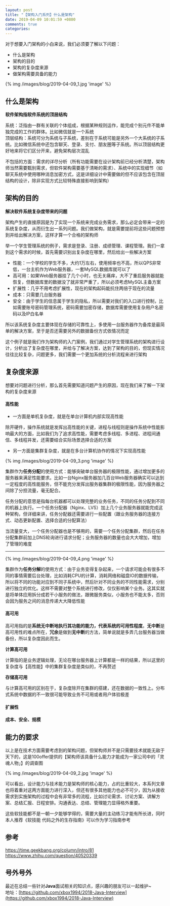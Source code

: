 ```yaml
---
layout: post
title: "【架构入门系列】什么是架构"
date: 2019-04-09 10:01:59 +0800
comments: true
categories: 
---
```


对于想要入门架构的小白来说，我们必须要了解以下问题：

* 什么是架构
* 架构的目的
* 架构的复杂度来源
* 做架构需要具备的能力

<!-- more -->

{% img /images/blog/2019-04-09_1.jpg 'image' %}

## 什么是架构
**软件架构指软件系统的顶层结构**

系统：泛指由一群有关联的个体组成，根据某种规则运作，能完成个别元件不能单独完成的工作的群体。比如微信就是一个系统  
顶层结构：系统可分为系统与子系统，差别在于系统可能是另外一个大系统的子系统。比如微信系统中还包含聊天、登录、支付、朋友圈等子系统。所以顶层结构更好地来将它们区分开来，避免架构层次混乱  

不包括的方面：需求的详尽分析（所有功能需要在设计架构前已经分析清楚，架构师当然需要甄别需求，但软件架构需要基于清晰的需求）、系统中的实现细节（如聊天系统中使用哪种消息加密方式，这是详细设计中需要做的但不应该包含在顶层结构的设计，除非实现方式比较特殊直接影响到架构）

## 架构的目的
**解决软件系统复杂度带来的问题**

架构产生的直接原因是为了实现一个系统来完成业务需求，那么必定会带来一定的系统复杂度，从而衍生出一系列问题。我们做架构，就是需要提前将这些问题预想到并给出解决方案，这样才算一个合格的架构师

举一个学生管理系统的例子，需求是登录、注册、成绩管理、课程管理。我们一拿到这个需求的时候，首先需要识别出复杂度在哪里，然后给出一些解决方案
  
* 性能：一个学校的学生不多，大约1万左右，使用频率也不高，所以QPS非常低，一台主机作为Web服务器，一套MySQL数据库就可以了  
* 高可用：如果Web服务器挂了几个小时，也无关痛痒，大不了重启服务器就能恢复，但数据库里的数据没了就非常严重了，所以必须考虑MySQL主备方案  
* 扩展性：几乎不用考虑扩展性，现在的架构起码能抗住两倍于现在的流量  
* 成本：只需要几台服务器  
* 安全：由于学生的信息属于学生的隐私，所以需要对我们的入口进行控制，比如需要账号密码管理系统，密码需要加密存储，数据库需要使用复杂用户名密码以及IP白名单  

所以该系统复杂度主要体现在存储的可靠性上，多使用一台服务器作为备库是最简单的解决方案，至于是否还需要另外的数据备份方式依情况而定

这个例子就是我们作为架构师的入门案例，我们通过对学生管理系统的架构进行设计，分析出了复杂度在哪里，并给与了解决方案，达到了架构的目的，但现实情况往往比较复杂，问题更多，我们需要一个更加系统的分析流程来进行架构

## 复杂度来源
想要对问题进行分析，那么首先需要知道问题产生的原因，现在我们来了解一下架构的复杂度来源

#### 高性能
* 一方面是单机复杂度，就是在单台计算机内部实现高性能
  
除开硬件，操作系统就是发挥出高性能的关键，进程与线程则是操作系统中性能影响最大的方面，比如我们为了追求高性能，需要考虑多线程、多进程、进程间通信、多线程并发，还需要结合实际场景选择合适的方案  

* 另一方面是集群复杂度，就是在多台计算机协作的情况下实现高性能  

{% img /images/blog/2019-04-09_3.png 'image' %}

集群作为**任务分配**的使用方式：能够突破单台服务器的极限性能，通过增加更多的服务器来满足性能要求。比如一台Nginx服务器加几百台Web服务器确实可以达到一定程度的高性能服务，但不能充分发挥出服务器集群的极限性能，因为服务器之间除了分担流量，毫无配合。

任务分配的意思是指每台机器都可以处理完整的业务任务，不同的任务分配到不同的机器上执行。一个任务分配器（Nginx、LVS）加上几个业务服务器就能完成这种架构，但详细来讲，任务分配器还需要进行一些配置（跟业务服务器的连接方式、动态更新配置、选择合适的分配算法）

当流量变大，一个任务分配器也是不够用的，需要一个任务分配集群，然后在任务分配集群前加上DNS轮询进行请求分配；业务服务器的数量也会大大增加，增加了管理的难度  

---

{% img /images/blog/2019-04-09_4.png 'image' %}

集群作为**任务分解**的使用方式：由于业务变得复杂起来，一个请求可能会有很多不同的事情需要后台处理，比如消耗CPU的计算，消耗网络和磁盘IO的数据传输，所以将不同的功能对应到不同子系统中，然后针对不同业务的不同性能需求，分别进行独立的优化。这样不需要对整个系统进行修改，仅仅影响某个业务。这其实就是将单体应用拆分成若干小服务的做法，跟微服务类似，小服务也不能太多，否则会因为服务之间的消息传递大大降低性能

#### 高可用
高可用指的是**系统无中断地执行其功能的能力，代表系统的可用性程度**。**无中断**是高可用性的难点所在，**冗余**是做到**无中断**的方法，简单说就是多弄几台服务器当做备份，所以复杂度因此而生。

**计算高可用**

计算指的是业务逻辑处理，无论在哪台服务器上计算都是一样的结果，所以这里的复杂度与【高性能】中的集群复杂度是类似的，不再赘述

**存储高可用**

与计算高可用的区别在于，复杂度除开在集群的搭建，还在数据的一致性上。分布式系统中数据的不一致很可能导致业务不可用或者用户体验极差

#### 扩展性

#### 成本、安全、规模


## 能力的要求
以上是在技术方面需要考虑到的架构问题，但架构师并不是只需要技术就能无敌于天下的，这是100offer提供的【架构师该具备什么能力才能成为一家公司中的「灵魂人物」】的调查图

{% img /images/blog/2019-04-09_2.jpg 'image' %}

可以看出，设计能力与技术能力是架构师的核心能力，占的比重较大，本系列文章也将着重对这两方面能力进行深入，但还有很多其他能力也必不可少，因为从接收需求到实施架构的过程中会有非常多的流程，比如讨论需求、讨论方案、讲解方案、总结汇报、日程安排。沟通表达、总结、管理能力显得格外重要。

这些软技能都不是一朝一夕能够学得的，需要大量的主动练习才能有所长进，同时本人推荐《软技能 代码之外的生存指南》可以作为学习指南参考

## 参考
https://time.geekbang.org/column/intro/81  
https://www.zhihu.com/question/40520339  

## 号外号外
最近在总结一些针对**Java**面试相关的知识点，感兴趣的朋友可以一起维护~  
地址：[https://github.com/xbox1994/2018-Java-Interview](https://github.com/xbox1994/2018-Java-Interview)

